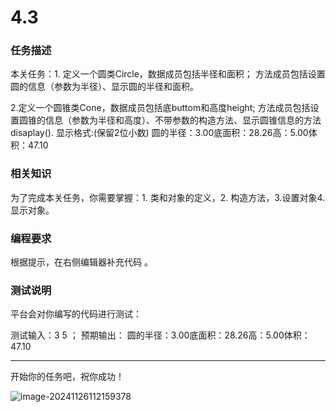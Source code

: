 # 4.3

### 任务描述

本关任务：1.    定义一个圆类Circle，数据成员包括半径和面积； 方法成员包括设置圆的信息（参数为半径）、显示圆的半径和面积。

  2.定义一个圆锥类Cone，数据成员包括底buttom和高度height; 方法成员包括设置圆锥的信息（参数为半径和高度）、不带参数的构造方法、显示圆锥信息的方法disaplay().  显示格式:(保留2位小数) 圆的半径：3.00底面积：28.26高：5.00体积：47.10

### 相关知识

为了完成本关任务，你需要掌握：1. 类和对象的定义，2. 构造方法，3.设置对象4.显示对象。

### 编程要求

根据提示，在右侧编辑器补充代码 。

### 测试说明

平台会对你编写的代码进行测试：

测试输入：3  5 ； 预期输出： 圆的半径：3.00底面积：28.26高：5.00体积：47.10

------

开始你的任务吧，祝你成功！

![image-20241126112159378](C:\Users\湛先生\AppData\Roaming\Typora\typora-user-images\image-20241126112159378.png)